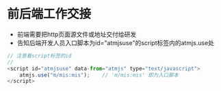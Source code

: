 # 前后端工作交接
* 前端需要把http页面源文件或地址交付给研发
* 告知后端开发人员入口脚本为id="atmjsuse"的script标签内的atmjs.use处

```js
// 注意看script标签的id
// 
<script id="atmjsuse" data-from="atmjs" type="text/javascript">
    atmjs.use("m/mis:mis");    // 'm/mis:mis' 即为入口脚本
</script>
```


